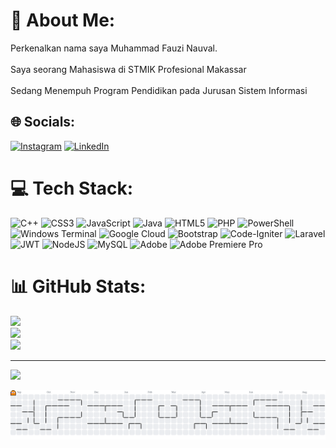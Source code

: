 # 💫 About Me:
Perkenalkan nama saya Muhammad Fauzi Nauval.<br><br>Saya seorang Mahasiswa di STMIK Profesional Makassar<br><br>Sedang Menempuh Program Pendidikan pada Jurusan Sistem Informasi


## 🌐 Socials:
[![Instagram](https://img.shields.io/badge/Instagram-%23E4405F.svg?logo=Instagram&logoColor=white)](https://instagram.com/fauzinvlv) [![LinkedIn](https://img.shields.io/badge/LinkedIn-%230077B5.svg?logo=linkedin&logoColor=white)](https://linkedin.com/in/Muhammad-Fauzi-Nauval) 

# 💻 Tech Stack:
![C++](https://img.shields.io/badge/c++-%2300599C.svg?style=for-the-badge&logo=c%2B%2B&logoColor=white) ![CSS3](https://img.shields.io/badge/css3-%231572B6.svg?style=for-the-badge&logo=css3&logoColor=white) ![JavaScript](https://img.shields.io/badge/javascript-%23323330.svg?style=for-the-badge&logo=javascript&logoColor=%23F7DF1E) ![Java](https://img.shields.io/badge/java-%23ED8B00.svg?style=for-the-badge&logo=openjdk&logoColor=white) ![HTML5](https://img.shields.io/badge/html5-%23E34F26.svg?style=for-the-badge&logo=html5&logoColor=white) ![PHP](https://img.shields.io/badge/php-%23777BB4.svg?style=for-the-badge&logo=php&logoColor=white) ![PowerShell](https://img.shields.io/badge/PowerShell-%235391FE.svg?style=for-the-badge&logo=powershell&logoColor=white) ![Windows Terminal](https://img.shields.io/badge/Windows%20Terminal-%234D4D4D.svg?style=for-the-badge&logo=windows-terminal&logoColor=white) ![Google Cloud](https://img.shields.io/badge/GoogleCloud-%234285F4.svg?style=for-the-badge&logo=google-cloud&logoColor=white) ![Bootstrap](https://img.shields.io/badge/bootstrap-%238511FA.svg?style=for-the-badge&logo=bootstrap&logoColor=white) ![Code-Igniter](https://img.shields.io/badge/CodeIgniter-%23EF4223.svg?style=for-the-badge&logo=codeIgniter&logoColor=white) ![Laravel](https://img.shields.io/badge/Laravel-2e2e2e?logo=laravel) ![JWT](https://img.shields.io/badge/JWT-black?style=for-the-badge&logo=JSON%20web%20tokens) ![NodeJS](https://img.shields.io/badge/node.js-6DA55F?style=for-the-badge&logo=node.js&logoColor=white) ![MySQL](https://img.shields.io/badge/mysql-4479A1.svg?style=for-the-badge&logo=mysql&logoColor=white) ![Adobe](https://img.shields.io/badge/adobe-%23FF0000.svg?style=for-the-badge&logo=adobe&logoColor=white) ![Adobe Premiere Pro](https://img.shields.io/badge/Adobe%20Premiere%20Pro-9999FF.svg?style=for-the-badge&logo=Adobe%20Premiere%20Pro&logoColor=white)
# 📊 GitHub Stats:
![](https://github-readme-stats.vercel.app/api?username=FauziNauvalAbrari&theme=dark&hide_border=false&include_all_commits=true&count_private=true)<br/>
![](https://github-readme-streak-stats.herokuapp.com/?user=FauziNauvalAbrari&theme=dark&hide_border=false)<br/>
![](https://github-readme-stats.vercel.app/api/top-langs/?username=FauziNauvalAbrari&theme=dark&hide_border=false&include_all_commits=true&count_private=true&layout=compact)

---
[![](https://visitcount.itsvg.in/api?id=FauziNauvalAbrari&icon=0&color=0)](https://visitcount.itsvg.in)

<!-- Proudly created with GPRM ( https://gprm.itsvg.in ) -->

<picture>
  <source media="(prefers-color-scheme: dark)" srcset="https://raw.githubusercontent.com/mhammdalwii/mhammdalwii/output/pacman-contribution-graph-dark.svg">
  <source media="(prefers-color-scheme: light)" srcset="https://raw.githubusercontent.com/mhammdalwii/mhammdalwii/output/pacman-contribution-graph.svg">
  <img alt="pacman contribution graph" src="https://raw.githubusercontent.com/mhammdalwii/mhammdalwii/output/pacman-contribution-graph.svg">
</picture>
